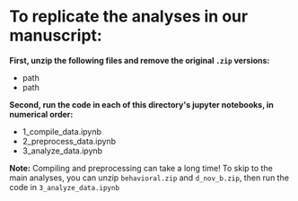 # To replicate the analyses in our manuscript:  

<b>First, unzip the following files and remove the original `.zip` versions:</b>
+ path
+ path

<b>Second, run the code in each of this directory's jupyter notebooks, in numerical order:</b>

+ 1_compile_data.ipynb
+ 2_preprocess_data.ipynb
+ 3_analyze_data.ipynb


<b>Note:</b> Compiling and preprocessing can take a long time! To skip to the main analyses, you can unzip `behavioral.zip` and `d_nov_b.zip`, then run the code in `3_analyze_data.ipynb`
